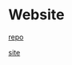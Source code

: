 # Website

[repo](https://github.com/SAYbaw/ethics-website)

[site](https://saybaw.github.io/ethics-website/index.html)


